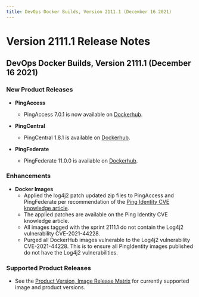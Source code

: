 ```yaml
---
title: DevOps Docker Builds, Version 2111.1 (December 16 2021)
---
```

# Version 2111.1 Release Notes

## DevOps Docker Builds, Version 2111.1 (December 16 2021)

### New Product Releases

- **PingAccess**
    - PingAccess 7.0.1 is now available on [Dockerhub](https://hub.docker.com/r/pingidentity/pingaccess).

- **PingCentral**
    - PingCentral 1.8.1 is available on [Dockerhub](https://hub.docker.com/r/pingidentity/pingcentral).

- **PingFederate**
    - PingFederate 11.0.0 is available on [Dockerhub](https://hub.docker.com/r/pingidentity/pingfederate).

### Enhancements

- **Docker Images**
    - Applied the log4j2 patch updated zip files to PingAccess and PingFederate per recommendation of the [Ping Identity CVE knowledge article](https://support.pingidentity.com/s/article/Log4j2-vulnerability-CVE-CVE-2021-44228).
    - The applied patches are available on the Ping Identity CVE knowledge article.
    - All images tagged with the sprint 2111.1 do not contain the Log4j2 vulnerability CVE-2021-44228.
    - Purged all DockerHub images vulnerable to the Log4j2 vulnerability CVE-2021-44228. This is to ensure all PingIdentity images published do not have the Log4j2 vulnerabilities.

### Supported Product Releases
- See the [Product Version, Image Release Matrix](../docker-images/productVersionMatrix.md)
  for currently supported image and product versions.
